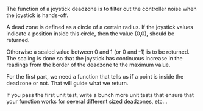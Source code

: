 The function of a joystick deadzone is to filter
out the controller noise when the joystick is
hands-off.

A dead zone is defined as a circle of a certain radius.
If the joystick values indicate a position inside this
circle, then the value (0,0), should be returned.

Otherwise a scaled value between 0 and 1 (or 0 and -1)
is to be returned.    The scaling is done so that the
joystick has continuous increase in the readings from
the border of the deadzone to the maximum value.

For the first part, we need a function that tells us if a
point is inside the deadzone or not. That will guide
what we return.

If you pass the first unit test, write a bunch more unit
tests that ensure that your function works for several
different sized deadzones, etc...

